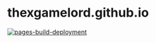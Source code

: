 # thexgamelord.github.io
[![pages-build-deployment](https://github.com/ThexGameLord/thexgamelord.github.io/actions/workflows/pages/pages-build-deployment/badge.svg?branch=static)](https://github.com/ThexGameLord/thexgamelord.github.io/actions/workflows/pages/pages-build-deployment)
